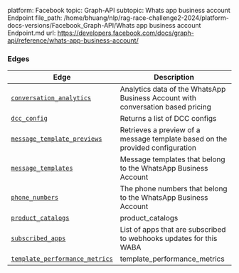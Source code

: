 platform: Facebook
topic: Graph-API
subtopic: Whats app business account Endpoint
file_path: /home/bhuang/nlp/rag-race-challenge2-2024/platform-docs-versions/Facebook_Graph-API/Whats app business account Endpoint.md
url: https://developers.facebook.com/docs/graph-api/reference/whats-app-business-account/


### Edges

| Edge | Description |
| --- | --- |
| [`conversation_analytics`](https://developers.facebook.com/docs/graph-api/reference/whats-app-business-account/conversation_analytics/) | Analytics data of the WhatsApp Business Account with conversation based pricing |
| [`dcc_config`](https://developers.facebook.com/docs/graph-api/reference/whats-app-business-account/dcc_config/) | Returns a list of DCC configs |
| [`message_template_previews`](https://developers.facebook.com/docs/graph-api/reference/whats-app-business-account/message_template_previews/) | Retrieves a preview of a message template based on the provided configuration |
| [`message_templates`](https://developers.facebook.com/docs/graph-api/reference/whats-app-business-account/message_templates/) | Message templates that belong to the WhatsApp Business Account |
| [`phone_numbers`](https://developers.facebook.com/docs/graph-api/reference/whats-app-business-account/phone_numbers/) | The phone numbers that belong to the WhatsApp Business Account |
| [`product_catalogs`](https://developers.facebook.com/docs/graph-api/reference/whats-app-business-account/product_catalogs/) | product\_catalogs |
| [`subscribed_apps`](https://developers.facebook.com/docs/graph-api/reference/whats-app-business-account/subscribed_apps/) | List of apps that are subscribed to webhooks updates for this WABA |
| [`template_performance_metrics`](https://developers.facebook.com/docs/graph-api/reference/whats-app-business-account/template_performance_metrics/) | template\_performance\_metrics |